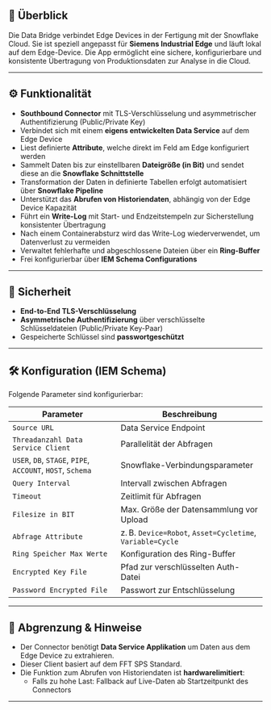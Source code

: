 

## 🔧 Überblick

Die Data Bridge verbindet Edge Devices in der Fertigung mit der Snowflake Cloud. Sie ist speziell angepasst für **Siemens Industrial Edge** und läuft lokal auf dem Edge-Device. Die App ermöglicht eine sichere, konfigurierbare und konsistente Übertragung von Produktionsdaten zur Analyse in die Cloud.

---

## ⚙️ Funktionalität

- **Southbound Connector** mit TLS-Verschlüsselung und asymmetrischer Authentifizierung (Public/Private Key)
- Verbindet sich mit einem **eigens entwickelten Data Service** auf dem Edge Device
- Liest definierte **Attribute**, welche direkt im Feld am Edge konfiguriert werden
- Sammelt Daten bis zur einstellbaren **Dateigröße (in Bit)** und sendet diese an die **Snowflake Schnittstelle**
- Transformation der Daten in definierte Tabellen erfolgt automatisiert über **Snowflake Pipeline**
- Unterstützt das **Abrufen von Historiendaten**, abhängig von der Edge Device Kapazität
- Führt ein **Write-Log** mit Start- und Endzeitstempeln zur Sicherstellung konsistenter Übertragung
- Nach einem Containerabsturz wird das Write-Log wiederverwendet, um Datenverlust zu vermeiden
- Verwaltet fehlerhafte und abgeschlossene Dateien über ein **Ring-Buffer**
- Frei konfigurierbar über **IEM Schema Configurations**

---

## 🔐 Sicherheit

- **End-to-End TLS-Verschlüsselung**
- **Asymmetrische Authentifizierung** über verschlüsselte Schlüsseldateien (Public/Private Key-Paar)
- Gespeicherte Schlüssel sind **passwortgeschützt**

---

## 🛠️ Konfiguration (IEM Schema)

Folgende Parameter sind konfigurierbar:

| Parameter                     | Beschreibung |
|------------------------------|--------------|
| `Source URL`                 | Data Service Endpoint |
| `Threadanzahl Data Service Client`    | Parallelität der Abfragen |
| `USER`, `DB`, `STAGE`, `PIPE`, `ACCOUNT`, `HOST`, `Schema` | Snowflake-Verbindungsparameter |
| `Query Interval`             | Intervall zwischen Abfragen |
| `Timeout`                    | Zeitlimit für Abfragen |
| `Filesize in BIT`            | Max. Größe der Datensammlung vor Upload |
| `Abfrage Attribute`          | z. B. `Device=Robot`, `Asset=Cycletime`, `Variable=Cycle` |
| `Ring Speicher Max Werte`    | Konfiguration des Ring-Buffer |
| `Encrypted Key File`         | Pfad zur verschlüsselten Auth-Datei |
| `Password Encrypted File`    | Passwort zur Entschlüsselung |

---

## 📌 Abgrenzung & Hinweise

- Der Connector benötigt  **Data Service Applikation** um Daten aus dem Edge Device zu extrahieren.
- Dieser Client basiert auf dem FFT SPS Standard.
- Die Funktion zum Abrufen von Historiendaten ist **hardwarelimitiert**:
  - Falls zu hohe Last: Fallback auf Live-Daten ab Startzeitpunkt des Connectors

---

